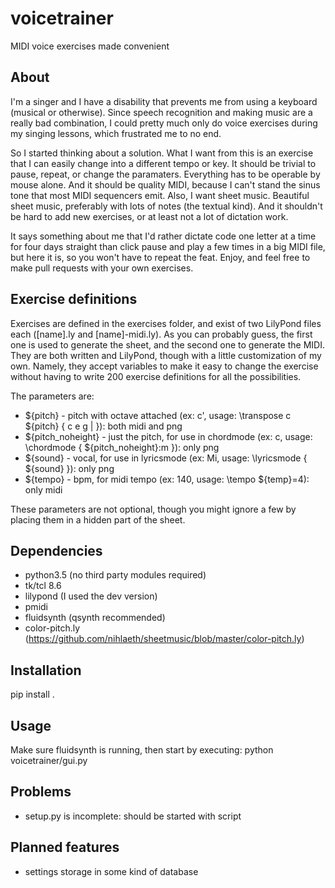 # voicetrainer
MIDI voice exercises made convenient

## About
I'm a singer and I have a disability that prevents me from using a keyboard (musical or otherwise). Since speech recognition and making music are a really bad combination, I could pretty much only do voice exercises during my singing lessons, which frustrated me to no end.

So I started thinking about a solution. What I want from this is an exercise that I can easily change into a different tempo or key. It should be trivial to pause, repeat, or change the paramaters. Everything has to be operable by mouse alone. And it should be quality MIDI, because I can't stand the sinus tone that most MIDI sequencers emit. Also, I want sheet music. Beautiful sheet music, preferably with lots of notes (the textual kind). And it shouldn't be hard to add new exercises, or at least not a lot of dictation work.

It says something about me that I'd rather dictate code one letter at a time for four days straight than click pause and play a few times in a big MIDI file, but here it is, so you won't have to repeat the feat. Enjoy, and feel free to make pull requests with your own exercises.

## Exercise definitions
Exercises are defined in the exercises folder, and exist of two LilyPond files each ([name].ly and [name]-midi.ly). As you can probably guess, the first one is used to generate the sheet, and the second one to generate the MIDI. They are both written and LilyPond, though with a little customization of my own. Namely, they accept variables to make it easy to change the exercise without having to write 200 exercise definitions for all the possibilities.

The parameters are:
* ${pitch} - pitch with octave attached (ex: c', usage: \transpose c ${pitch} { c e g | }): both midi and png
* ${pitch_noheight} - just the pitch, for use in chordmode (ex: c, usage: \chordmode { ${pitch_noheight}:m }): only png
* ${sound} - vocal, for use in lyricsmode (ex: Mi, usage: \lyricsmode { ${sound} }): only png
* ${tempo} - bpm, for midi tempo (ex: 140, usage: \tempo ${temp}=4): only midi

These parameters are not optional, though you might ignore a few by placing them in a hidden part of the sheet.

## Dependencies
* python3.5 (no third party modules required)
* tk/tcl 8.6
* lilypond (I used the dev version)
* pmidi
* fluidsynth (qsynth recommended)
* color-pitch.ly (https://github.com/nihlaeth/sheetmusic/blob/master/color-pitch.ly)

## Installation
pip install .

## Usage
Make sure fluidsynth is running, then start by executing: python voicetrainer/gui.py

## Problems
* setup.py is incomplete: should be started with script

## Planned features
* settings storage in some kind of database
